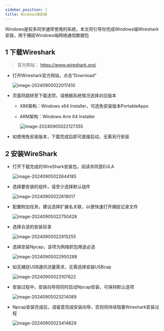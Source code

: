 ```yaml
---
sidebar_position: 2
title: Windows端安装
---
```


Windows是较多同学通常使用的系统，本文将引导你完成Windows端Wireshark安装，用于捕捉Windows端网络通信数据包

## 1 下载Wireshark

> 官方网站： https://www.wireshark.org/

* 打开Wireshark官方网站，点击“Download”

  ![image-20240905022017410](img/image-20240905022017410.png)

* 页面将跳转至下载选项，请根据系统情况选择对应版本
  * X86架构：Windows x64 Installer，可选免安装版本PortableApps
  
  * ARM架构：Windows Arm 64 Installer
  
    ![image-20240905022127355](img/image-20240905022127355.png) 

* 如使用免安装版本，下载完成后即可直接启动，无需另行安装




##  2 安装WireShark

* 打开下载完成的WireShark安装包，阅读并同意EULA

  ![image-20240905022644185](img/image-20240905022644185.png)

* 选择要安装的组件，请至少选择默认组件

  ![image-20240905022618017](img/image-20240905022618017.png)

* 配置附加任务，建议选择扩展名关联，以便快速打开捕捉记录文件

  ![image-20240905022750428](img/image-20240905022750428.png)

* 选择合适的安装目录

  ![image-20240905022915255](img/image-20240905022915255.png)

* 选择安装Npcap，该项为网络抓包用途必选

  ![image-20240905022950288](img/image-20240905022950288.png)

* 如无捕捉USB通讯流量需求，无需选择安装USBcap

  ![image-20240905023107622](img/image-20240905023107622.png)

* 安装过程中，安装向导将同时启动Npcap安装，可保持默认选项

  ![image-20240905023214089](img/image-20240905023214089.png)

* Npcap安装完成后，请留意完成安装向导，否则将持续阻塞Wireshark安装过程

  ![image-20240905023414829](img/image-20240905023414829.png)